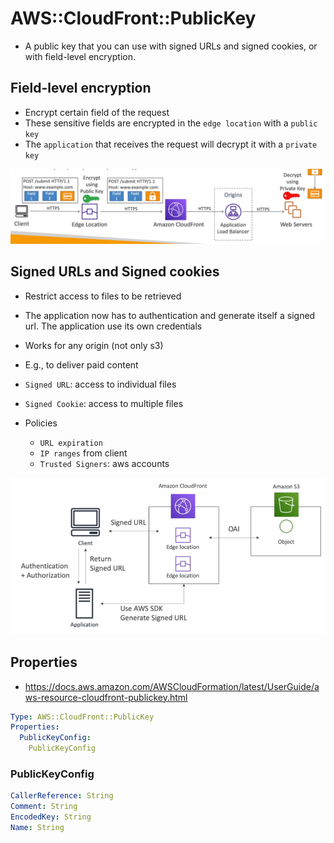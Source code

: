 # AWS::CloudFront::PublicKey

- A public key that you can use with signed URLs and signed cookies, or with field-level encryption.

## Field-level encryption

- Encrypt certain field of the request
- These sensitive fields are encrypted in the `edge location` with a `public key`
- The `application` that receives the request will decrypt it with a `private key`

![Field Level Encryption](.images/cloudfront-field-level-encryption.png)

## Signed URLs and Signed cookies

- Restrict access to files to be retrieved
- The application now has to authentication and generate itself a signed url. The application use its own credentials
- Works for any origin (not only s3)
- E.g., to deliver paid content

- `Signed URL`: access to individual files
- `Signed Cookie`: access to multiple files

- Policies

  - `URL expiration`
  - `IP ranges` from client
  - `Trusted Signers`: aws accounts

![Pre-signed URL](.images/cloudfront-presigned-url.png)

## Properties

- <https://docs.aws.amazon.com/AWSCloudFormation/latest/UserGuide/aws-resource-cloudfront-publickey.html>

```yaml
Type: AWS::CloudFront::PublicKey
Properties:
  PublicKeyConfig:
    PublicKeyConfig
```

### PublicKeyConfig

```yaml
CallerReference: String
Comment: String
EncodedKey: String
Name: String
```
